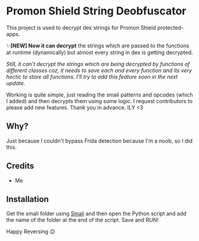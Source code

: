 # Promon Shield String Deobfuscator

This project is used to decrypt dex strings for Promon Shield protected-apps.

✨<b>[NEW] Now it can decrypt</b> the strings which are passed to the functions at runtime (dynamically) but almost every string in dex is getting decrypted.

<i>Still, it can't decrypt the strings which are being decrypted by functions of different classes coz, it needs to save each and every function and its very hectic to store all functions. I'll try to add this feature soon in the next update.</i>

Working is quite simple, just reading the smali patterns and opcodes (which I added) and then decrypts them using some logic.
I request contributors to please add new features. Thank you in advance. ILY <3

## Why?

Just because I couldn't bypass Frida detection because I'm a noob, so I did this.

## Credits

- Me

## Installation

Get the smali folder using [Smali](https://github.com/JesusFreke/smali) and then open the Python script and add the name of the folder at the end of the script. 
Save and RUN!

Happy Reversing 😉
